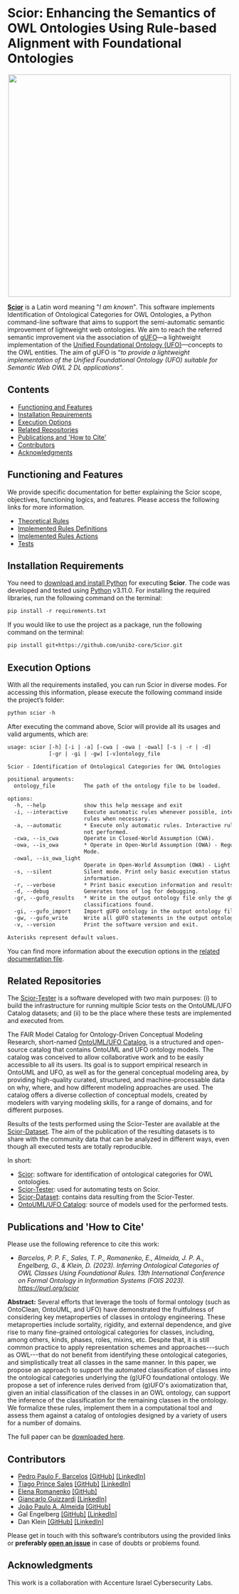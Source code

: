 # Scior: Enhancing the Semantics of OWL Ontologies Using Rule-based Alignment with Foundational Ontologies

<p align="center"><img src="https://user-images.githubusercontent.com/8641647/223773249-9a5b4f97-caf2-42ea-ac36-a7b7290be58e.png" width="500">

**[Scior](https://github.com/unibz-core/Scior)** is a Latin word meaning "_I am known_". This software implements Identification of Ontological Categories for OWL Ontologies, a Python command-line software that aims to support the semi-automatic semantic improvement of lightweight web ontologies. We aim to reach the referred semantic improvement via the association of [gUFO](https://nemo-ufes.github.io/gufo/)—a lightweight implementation of the [Unified Foundational Ontology (UFO)](https://nemo.inf.ufes.br/wp-content/uploads/ufo_unified_foundational_ontology_2021.pdf)—concepts to the OWL entities. The aim of gUFO is “_to provide a lightweight implementation of the Unified Foundational Ontology (UFO) suitable for Semantic Web OWL 2 DL applications_”.

## Contents

  - [Functioning and Features](#functioning-and-features)
  - [Installation Requirements](#installation-requirements)
  - [Execution Options](#execution-options)
  - [Related Repositories](#related-repositories)
  - [Publications and 'How to Cite'](#publications-and-how-to-cite)
  - [Contributors](#contributors)
  - [Acknowledgments](#acknowledgments)

## Functioning and Features

We provide specific documentation for better explaining the Scior scope, objectives, functioning logics, and features. Please access the following links for more information.

<!-- - [Functioning Overview](https://github.com/unibz-core/Scior/blob/main/documentation/Scior-Functioning.md) -->
<!-- - [Execution Modes](https://github.com/unibz-core/Scior/blob/main/documentation/Scior-Execution-Modes.md) -->
- [Theoretical Rules](https://github.com/unibz-core/Scior/blob/main/documentation/Scior-Theoretical-Rules.md)
- [Implemented Rules Definitions](https://github.com/unibz-core/Scior/blob/main/documentation/Scior-Implemented-Rules-Definitions.md)
- [Implemented Rules Actions](https://github.com/unibz-core/Scior/blob/main/documentation/Scior-Implemented-Rules-Actions.md)
- [Tests](https://github.com/unibz-core/Scior/blob/main/documentation/Scior-Tests.md)

## Installation Requirements

You need to [download and install Python](https://www.python.org/downloads/) for executing **Scior**. The code was developed and tested using [Python](https://www.python.org/) v3.11.0. For installing the required libraries, run the following command on the terminal:

```txt
pip install -r requirements.txt
```

If you would like to use the project as a package, run the following command on the terminal:

```txt
pip install git+https://github.com/unibz-core/Scior.git
```

## Execution Options

With all the requirements installed, you can run Scior in diverse modes. For accessing this information, please execute
the following command inside the project’s folder:

```txt
python scior -h
```

After executing the command above, Scior will provide all its usages and valid arguments, which are:

```txt
usage: scior [-h] [-i | -a] [-cwa | -owa | -owal] [-s | -r | -d]
             [-gr | -gi | -gw] [-v]ontology_file

Scior - Identification of Ontological Categories for OWL Ontologies

positional arguments:
  ontology_file         The path of the ontology file to be loaded.

options:
  -h, --help            show this help message and exit
  -i, --interactive     Execute automatic rules whenever possible, interactive
                        rules when necessary.
  -a, --automatic       * Execute only automatic rules. Interactive rules are
                        not performed.
  -cwa, --is_cwa        Operate in Closed-World Assumption (CWA).
  -owa, --is_owa        * Operate in Open-World Assumption (OWA) - Regular
                        Mode.
  -owal, --is_owa_light
                        Operate in Open-World Assumption (OWA) - Light Mode.
  -s, --silent          Silent mode. Print only basic execution status
                        information.
  -r, --verbose         * Print basic execution information and results.
  -d, --debug           Generates tons of log for debugging.
  -gr, --gufo_results   * Write in the output ontology file only the gUFO
                        classifications found.
  -gi, --gufo_import    Import gUFO ontology in the output ontology file.
  -gw, --gufo_write     Write all gUFO statements in the output ontology file.
  -v, --version         Print the software version and exit.

Asterisks represent default values.
```

You can find more information about the execution options in the [related documentation file](https://github.com/unibz-core/Scior/blob/main/documentation/Scior-Execution-Modes.md).

## Related Repositories

The [Scior-Tester](https://github.com/unibz-core/Scior-Tester) is a software developed with two main purposes: (i) to build the infrastructure for running multiple Scior tests on the OntoUML/UFO Catalog datasets; and (ii) to be the place where these tests are implemented and executed from.

The FAIR Model Catalog for Ontology-Driven Conceptual Modeling Research, short-named [OntoUML/UFO Catalog](https://github.com/unibz-core/ontouml-models), is a structured and open-source catalog that contains OntoUML and UFO ontology models. The catalog was conceived to allow collaborative work and to be easily accessible to all its users. Its goal is to support empirical research in OntoUML and UFO, as well as for the general conceptual modeling area, by providing high-quality curated, structured, and machine-processable data on why, where, and how different modeling approaches are used. The catalog offers a diverse collection of conceptual models, created by modelers with varying modeling skills, for a range of domains, and for different purposes.

Results of the tests performed using the Scior-Tester are available at the [Scior-Dataset](https://github.com/unibz-core/Scior-Dataset). The aim of the publication of the resulting datasets is to share with the community data that can be analyzed in different ways, even though all executed tests are totally reproducible.

In short:

- [Scior](https://github.com/unibz-core/Scior): software for identification of ontological categories for OWL
  ontologies.
- [Scior-Tester](https://github.com/unibz-core/Scior-Tester): used for automating tests on Scior.
- [Scior-Dataset](https://github.com/unibz-core/Scior-Dataset): contains data resulting from the Scior-Tester.
- [OntoUML/UFO Catalog](https://github.com/unibz-core/ontouml-models): source of models used for the performed tests.

## Publications and 'How to Cite'

Please use the following reference to cite this work:

- *Barcelos, P. P. F., Sales, T. P., Romanenko, E., Almeida, J. P. A., Engelberg, G., & Klein, D. (2023). Inferring Ontological Categories of OWL Classes Using Foundational Rules. 13th International Conference on Formal Ontology in Information Systems (FOIS 2023). <https://purl.org/scior>*

**Abstract:** Several efforts that leverage the tools of formal ontology (such as OntoClean, OntoUML, and UFO) have demonstrated the fruitfulness of considering key metaproperties of classes in ontology engineering. These metaproperties include sortality, rigidity, and external dependence, and give rise to many fine-grained ontological categories for classes, including, among others, kinds, phases, roles, mixins, etc. Despite that, it is still common practice to apply representation schemes and approaches---such as OWL---that do not benefit from identifying these ontological categories, and simplistically treat all classes in the same manner. In this paper, we propose an approach to support the automated classification of classes into the ontological categories underlying the (g)UFO foundational ontology. We propose a set of inference rules derived from (g)UFO's axiomatization that, given an initial classification of the classes in an OWL ontology, can support the inference of the classification for the remaining classes in the ontology. We formalize these rules, implement them in a computational tool and assess them against a catalog of ontologies designed by a variety of users for a number of domains.

The full paper can be [downloaded here](https://www.researchgate.net/publication/370527243_Inferring_Ontological_Categories_of_OWL_Classes_Using_Foundational_Rules).

## Contributors

- [Pedro Paulo F. Barcelos](https://orcid.org/0000-0003-2736-7817) [[GitHub]](https://github.com/pedropaulofb) [[LinkedIn]](https://www.linkedin.com/in/pedro-paulo-favato-barcelos/)
- [Tiago Prince Sales](https://orcid.org/0000-0002-5385-5761) [[GitHub]](https://github.com/tgoprince) [[LinkedIn]](https://www.linkedin.com/in/tiago-sales/)
- [Elena Romanenko](https://orcid.org/0000-0002-8139-5977) [[GitHub]](https://github.com/mozzherina)
- [Giancarlo Guizzardi](https://orcid.org/0000-0002-3452-553X) [[LinkedIn]](https://www.linkedin.com/in/giancarlo-guizzardi-bb51aa75/)
- [João Paulo A. Almeida](https://orcid.org/0000-0002-9819-3781) [[GitHub]](https://github.com/jpalmeida)
- Gal Engelberg [[GitHub]](https://github.com/GalEngelberg) [[LinkedIn]](https://www.linkedin.com/in/gal-engelberg/)
- Dan Klein [[GitHub]](https://github.com/danklein10) [[LinkedIn]](https://www.linkedin.com/in/~danklein/)

Please get in touch with this software’s contributors using the provided links or **preferably [open an issue](https://github.com/unibz-core/ontouml-models-tools/issues/)** in case of doubts or problems found.

## Acknowledgments

This work is a collaboration with Accenture Israel Cybersecurity Labs.
